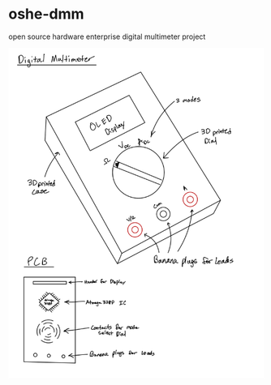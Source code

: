 # oshe-dmm
open source hardware enterprise digital multimeter project

![screenshot](photos_and_screenshots/Project_Update_1_DMM_Sketch-1.jpg)
